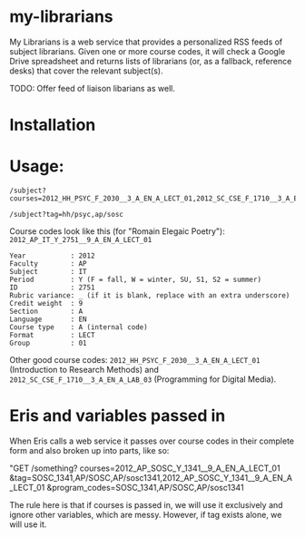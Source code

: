 my-librarians
=============

My Librarians is a web service that provides a personalized RSS feeds of subject librarians.  Given one or more course codes, it will check a Google Drive spreadsheet and returns lists of librarians (or, as a fallback, reference desks) that cover the relevant subject(s).

TODO: Offer feed of liaison libarians as well.

# Installation



# Usage:

    /subject?courses=2012_HH_PSYC_F_2030__3_A_EN_A_LECT_01,2012_SC_CSE_F_1710__3_A_EN_A_LAB_03

    /subject?tag=hh/psyc,ap/sosc

Course codes look like this (for "Romain Elegaic Poetry"): `2012_AP_IT_Y_2751__9_A_EN_A_LECT_01`

    Year           : 2012
    Faculty        : AP
    Subject        : IT
    Period         : Y (F = fall, W = winter, SU, S1, S2 = summer)
    ID             : 2751
    Rubric variance: _ (if it is blank, replace with an extra underscore)
    Credit weight  : 9
    Section        : A
    Language       : EN
    Course type    : A (internal code)
    Format         : LECT
    Group          : 01

Other good course codes: `2012_HH_PSYC_F_2030__3_A_EN_A_LECT_01` (Introduction to Research Methods) and `2012_SC_CSE_F_1710__3_A_EN_A_LAB_03` (Programming for Digital Media).

# Eris and variables passed in

When Eris calls a web service it passes over course codes in their
complete form and also broken up into parts, like so:

"GET /something?
courses=2012_AP_SOSC_Y_1341__9_A_EN_A_LECT_01
&tag=SOSC_1341,AP/SOSC,AP/sosc1341,2012_AP_SOSC_Y_1341__9_A_EN_A_LECT_01
&program_codes=SOSC_1341,AP/SOSC,AP/sosc1341

The rule here is that if courses is passed in, we will use it exclusively and ignore other variables, which are messy. However, if tag exists alone, we will use it.

